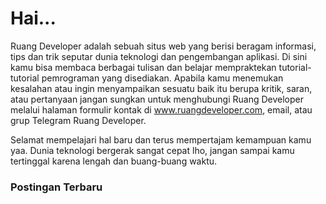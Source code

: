 # Hai...

Ruang Developer adalah sebuah situs web yang berisi beragam informasi, tips dan trik seputar dunia teknologi dan pengembangan aplikasi. Di sini kamu bisa membaca berbagai tulisan dan belajar mempraktekan tutorial-tutorial pemrograman yang disediakan. Apabila kamu menemukan kesalahan atau ingin menyampaikan sesuatu baik itu berupa kritik, saran, atau pertanyaan jangan sungkan untuk menghubungi Ruang Developer melalui halaman formulir kontak di www.ruangdeveloper.com, email, atau grup Telegram Ruang Developer.

Selamat mempelajari hal baru dan terus mempertajam kemampuan kamu yaa. Dunia teknologi bergerak sangat cepat lho, jangan sampai kamu tertinggal karena lengah dan buang-buang waktu.

### Postingan Terbaru
<!-- NEWPOST:START -->
<!-- NEWPOST:END -->